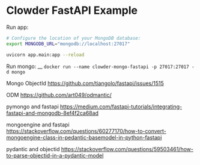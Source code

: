 # Clowder FastAPI Example

Run app:
```bash
# Configure the location of your MongoDB database:
export MONGODB_URL="mongodb://localhost:27017"

uvicorn app.main:app --reload
```

Run mongo:
__
`docker run --name clowder-mongo-fastapi -p 27017:27017 -d mongo`

Mongo ObjectId
https://github.com/tiangolo/fastapi/issues/1515

ODM
https://github.com/art049/odmantic/

pymongo and fastapi
https://medium.com/fastapi-tutorials/integrating-fastapi-and-mongodb-8ef4f2ca68ad

mongoengine and fastapi
https://stackoverflow.com/questions/60277170/how-to-convert-mongoengine-class-in-pedantic-basemodel-in-python-fastapi

pydantic and objectid
https://stackoverflow.com/questions/59503461/how-to-parse-objectid-in-a-pydantic-model

